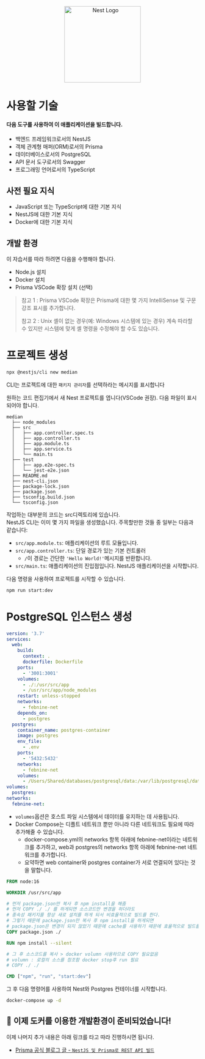 <p align="center">
  <a href="http://nestjs.com/" target="blank"><img src="https://nestjs.com/img/logo-small.svg" width="200" alt="Nest Logo" /></a>
</p>

# 사용할 기술

#### 다음 도구를 사용하여 이 애플리케이션을 빌드합니다.

- 백엔드 프레임워크로서의 NestJS
- 객체 관계형 매퍼(ORM)로서의 Prisma
- 데이터베이스로서의 PostgreSQL
- API 문서 도구로서의 Swagger
- 프로그래밍 언어로서의 TypeScript

## 사전 필요 지식

- JavaScript 또는 TypeScript에 대한 기본 지식
- NestJS에 대한 기본 지식
- Docker에 대한 기본 지식

## 개발 환경

이 자습서를 따라 하려면 다음을 수행해야 합니다.

- Node.js 설치
- Docker 설치
- Prisma VSCode 확장 설치 (선택)

> 참고 1 : Prisma VSCode 확장은 Prisma에 대한 몇 가지 IntelliSense 및 구문 강조 표시를 추가합니다.
>
> 참고 2 : Unix 셸이 없는 경우(예: Windows 시스템에 있는 경우) 계속 따라할 수 있지만 시스템에 맞게 셸 명령을 수정해야 할 수도 있습니다.

# 프로젝트 생성

```bash
npx @nestjs/cli new median
```

CLI는 프로젝트에 대한 `패키지 관리자`를 선택하라는 메시지를 표시합니다

원하는 코드 편집기에서 새 Nest 프로젝트를 엽니다(VSCode 권장). 다음 파일이 표시되어야 합니다.

```tree
median
  ├── node_modules
  ├── src
  │   ├── app.controller.spec.ts
  │   ├── app.controller.ts
  │   ├── app.module.ts
  │   ├── app.service.ts
  │   └── main.ts
  ├── test
  │   ├── app.e2e-spec.ts
  │   └── jest-e2e.json
  ├── README.md
  ├── nest-cli.json
  ├── package-lock.json
  ├── package.json
  ├── tsconfig.build.json
  └── tsconfig.json
```

작업하는 대부분의 코드는 src디렉토리에 있습니다.  
NestJS CLI는 이미 몇 가지 파일을 생성했습니다. 주목할만한 것들 중 일부는 다음과 같습니다:

- `src/app.module.ts`: 애플리케이션의 루트 모듈입니다.
- `src/app.controller.ts`: 단일 경로가 있는 기본 컨트롤러
  - `/`이 경로는 간단한 `'Hello World!'`메시지를 반환합니다.
- `src/main.ts`: 애플리케이션의 진입점입니다. NestJS 애플리케이션을 시작합니다.

다음 명령을 사용하여 프로젝트를 시작할 수 있습니다.

```bash
npm run start:dev
```

# PostgreSQL 인스턴스 생성

```yaml
version: '3.7'
services:
  web:
    build:
      context: .
      dockerfile: Dockerfile
    ports:
      - '3001:3001'
    volumes:
      - ./:/usr/src/app
      - /usr/src/app/node_modules
    restart: unless-stopped
    networks:
      - febnine-net
    depends_on:
      - postgres
  postgres:
    container_name: postgres-container
    image: postgres
    env_file:
      - .env
    ports:
      - '5432:5432'
    networks:
      - febnine-net
    volumes:
      - /Users/Shared/databases/postgresql/data:/var/lib/postgresql/data
volumes:
  postgres:
networks:
  febnine-net:
```

- `volumes`옵션은 호스트 파일 시스템에서 데이터를 유지하는 데 사용됩니다.
- Docker Compose는 디플트 네트워크 뿐만 아니라 다른 네트워크도 필요에 따라 추가해줄 수 있습니다.
  - docker-compose.yml의 networks 항목 아래에 febnine-net이라는 네트워크를 추가하고, web과 postgres의 networks 항목 아래에 febnine-net 네트워크를 추가합니다.
  - 요약하면 web container와 postgres container가 서로 연결되어 있다는 것을 말합니다.

```Dockerfile
FROM node:16

WORKDIR /usr/src/app

# 먼저 package.json만 복사 후 npm install을 해줌
# 먼저 COPY ./ ./ 를 하게되면 소스코드만 변경을 하더라도
# 종속성 패키지를 항상 새로 설치를 하게 되서 비효율적으로 빌드를 한다.
# 그렇기 때문에 package.json만 복사 후 npm install을 하게되면
# package.json은 변경이 되지 않았기 때문에 cache를 사용하기 때문에 효율적으로 빌드를 할 수 있게 된다.
COPY package.json ./

RUN npm install --silent

# 그 후 소스코드를 복사 > docker volumn 사용하므로 COPY 필요없음
# volumn : 로컬의 소스를 참조함 docker stop후 run 필요
# COPY ./ ./

CMD ["npm", "run", "start:dev"]
```

그 후 다음 명령어를 사용하여 Nest와 Postgres 컨테이너를 시작합니다.

```bash
docker-compose up -d
```

## 🎉 이제 도커를 이용한 개발환경이 준비되었습니다!

이제 나머지 추가 내용은 아래 링크를 타고 따라 진행하시면 됩니다.

- [Prisma 공식 블로그 글 - `NestJS 및 Prisma로 REST API 빌드`](https://www.prisma.io/blog/nestjs-prisma-rest-api-7D056s1BmOL0#prerequisites)

